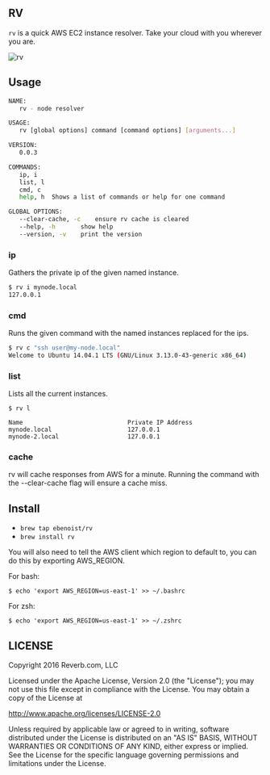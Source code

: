 RV
---

`rv` is a quick AWS EC2 instance resolver. Take your cloud with you wherever you are.

![rv](http://i.imgur.com/XHNglPk.jpg?1)

## Usage
```BASH
NAME:
   rv - node resolver

USAGE:
   rv [global options] command [command options] [arguments...]

VERSION:
   0.0.3

COMMANDS:
   ip, i
   list, l
   cmd, c
   help, h	Shows a list of commands or help for one command

GLOBAL OPTIONS:
   --clear-cache, -c	ensure rv cache is cleared
   --help, -h		show help
   --version, -v	print the version
```

### ip
Gathers the private ip of the given named instance.
```Bash
$ rv i mynode.local
127.0.0.1
```

### cmd
Runs the given command with the named instances replaced for the ips.
```Bash
$ rv c "ssh user@my-node.local"
Welcome to Ubuntu 14.04.1 LTS (GNU/Linux 3.13.0-43-generic x86_64)
```

### list
Lists all the current instances.
```
$ rv l

Name                             Private IP Address
mynode.local                     127.0.0.1
mynode-2.local                   127.0.0.1
```


### cache
rv will cache responses from AWS for a minute. Running the command with the --clear-cache flag will ensure a cache miss.

## Install
* `brew tap ebenoist/rv`
* `brew install rv`

You will also need to tell the AWS client which region to default to, you can do this by exporting AWS_REGION.

For bash:
```
$ echo 'export AWS_REGION=us-east-1' >> ~/.bashrc
```

For zsh:
```
$ echo 'export AWS_REGION=us-east-1' >> ~/.zshrc
```

## LICENSE

Copyright 2016 Reverb.com, LLC

Licensed under the Apache License, Version 2.0 (the "License");
you may not use this file except in compliance with the License.
You may obtain a copy of the License at

http://www.apache.org/licenses/LICENSE-2.0

Unless required by applicable law or agreed to in writing, software
distributed under the License is distributed on an "AS IS" BASIS,
WITHOUT WARRANTIES OR CONDITIONS OF ANY KIND, either express or implied.
See the License for the specific language governing permissions and
limitations under the License.

